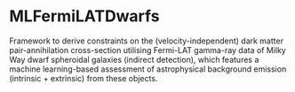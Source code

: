 # MLFermiLATDwarfs

Framework to derive constraints on the (velocity-independent) dark matter pair-annihilation cross-section utilising Fermi-LAT gamma-ray data of Milky Way dwarf spheroidal galaxies (indirect detection), which features a machine learning-based assessment of astrophysical background emission (intrinsic + extrinsic) from these objects.

